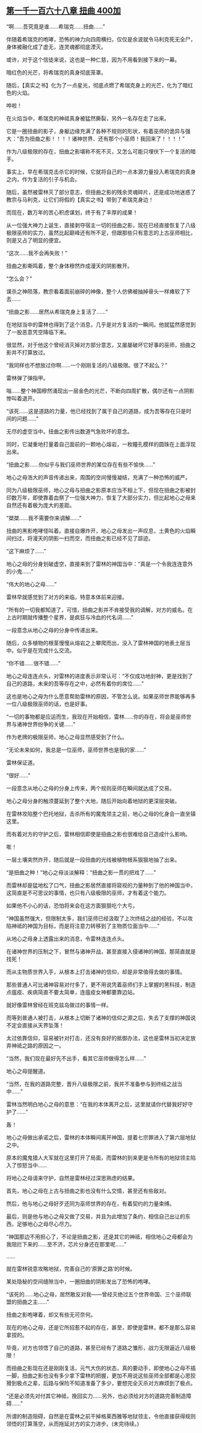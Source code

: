 ## [第一千一百六十八章 扭曲 400加](https://www.xxbiquge.com/11_11222/9064923.html)
<!--go-->

  “啊……吾究竟是谁……希瑞克……扭曲……”

  伴随着希瑞克的咆哮，恐怖的神力向四周横扫，仅仅是余波就令马利克死无全尸，身体被融化成了虚无，连灵魂都彻底湮灭。

  或许，对于这个信徒来说，这也是一种仁慈，因为不用看到接下来的一幕。

  暗红色的光芒，将希瑞克的真身彻底笼罩。

  随后，【真实之书】化为了一点星光，彻底点燃了希瑞克身上的光芒，化为了暗红色的火焰。

  哗啦！

  在火焰当中，希瑞克的神祗真身被猛然撕裂，另外一名存在走了出来。

  它是一圈扭曲的影子，身躯边缘充满了各种不规则的形状，有着巫师的诡异与强大：“吾为扭曲之影！！！！诸神世界、还有那个小巫师！我回来了！！！！”

  作为八级极限的存在，扭曲之影堪称不死不灭，又怎么可能只埋伏下一个复活的暗手。

  事实上，早在希瑞克击杀它的时候，它就将自己的一点本源力量投入希瑞克的真身之内，作为复活的引子与机会。

  随后，虽然被雷林灭了部分意志，但扭曲之影的残余灵魂碎片，还是成功地迷惑了教宗与马利克，让它们将假的【真实之书】带到了希瑞克身边！

  而现在，数万年的苦心积虑谋划，终于有了丰厚的成果！

  从一位强大神力上诞生，直接剥夺宿主一切的扭曲之影，现在已经直接恢复了八级极限巫师的实力，虽然比起巅峰还有所不足，但跟那些只有意志的上古巫师相比，则是又占了明显的便宜。

  “这次……我不会再失败！”

  扭曲之影嘶鸣着，整个身体穆然炸成漫天的阴影散开。

  “怎么会？”

  谋杀之神陨落，教宗看着面前崩碎的神像，整个人仿佛被抽掉骨头一样瘫软了下去……

  “扭曲之影……居然从希瑞克身上复活了……”

  在地狱当中的雷林也得到了这个消息，几乎是对方复活的一瞬间。他就猛然感觉到了一股恶意凭空降临下来。

  很显然，对于他这个曾经消灭掉对方部分意志，又屡屡破坏它好事的巫师，扭曲之影并不打算放过。

  “我同样也不想放过你啊……一个刚刚复活的八级极限。很了不起么？”

  雷林弹了弹指甲。

  嗡……整个神国穆然涌现出一层金色的光芒，不断向四周扩散，偶尔还有一点阴影惨叫着退开。

  “该死……这是道路的力量，他已经找到了属于自己的道路，成为吾等存在只是时间的问题……”

  无尽的虚空当中。扭曲之影传出数道气急败坏的意念。

  同时，它凝重地打量着自己面前的一颗地心熔岩，一枚瞳孔模样的圆珠在上面浮现出来。

  “扭曲之影……你似乎与我们巫师世界的某位存在有些不愉快……”

  地心之母浩大的声音传递出来，周围的空间慢慢凝结，充满了一种恐怖的威严。

  同为八级极限巫师，地心之母与扭曲之影原本应当不相上下，但现在扭曲之影被封印数万年，即使靠着血祭了一位强大神力，恢复了大部分实力，但比起地心之母来自然还有着极为庞大的差距。

  “桀桀……我不需要你来调解……”

  扭曲的黑影咆哮怪叫着。直接自爆炸开，地心之母发出一声叹息，土黄色的火焰瞬间扫过，将漫天的阴影一扫而空，而扭曲之影已经不见了踪迹。

  “这下麻烦了……”

  地心之母的分身划破虚空，直接来到了雷林的神国当中：“真是一个令我连连意外的小鬼……”

  “伟大的地心之母……”

  雷林早就感觉到了对方的来临，特意本体前来迎接。

  “所有的一切我都知道了，可惜，扭曲之影并不肯接受我的调解，对方的威名。在上古时期就传播整个星界，是疯狂与冷血的代名词……”

  一段意念从地心之母的分身中传递出来。

  随后，众多植物的根茎慢慢从熔岩之上攀爬而出，没入了雷林神国的地表土层当中。似乎是在完成什么交流。

  “你不错……很不错……”

  地心之母连连点头，对雷林的进度表示非常认可：“不仅成功地封神，更是找到了自己的道路，未来的吾等存在之中，必然有着你的席位……”

  这也是地心之母为什么愿意帮助雷林的原因，不管怎么说。如果巫师世界能够再多一位八级极限巫师的话，也是好事。

  “一切的事物都是应运而生，我现在开始相信，雷林……你的存在，将会是巫师世界与诸神世界纷争的关键……”

  作为老牌的极限巫师，地心之母显然感受到了什么。

  “无论未来如何，我总是一位巫师，巫师世界也是我的家……”

  雷林保证道。

  “很好……”

  一段意念从地心之母的分身上传来，两个规则巫师在瞬间就达成了交易。

  地心之母分身的触须蔓延到了整个大地，随后开始向着地狱的更深层突破。

  在雷林攻陷整个巴托地狱，击杀所有的魔鬼领主之前，地心之母的化身会一直坐镇这里。

  而有着对方的守护之后，雷林相信即使是扭曲之影也很难给自己造成什么影响。

  嘭！

  一层土壤突然炸开，随后就是一段扭曲的光线被植物根系狠狠地抽了出来。

  “是扭曲之种！”地心之母淡淡解释：“扭曲之影一贯的把戏了……”

  而雷林却是猛地松了口气，扭曲之影居然直接将窥视的力量种到了他的神国当中，这简直是不可思议的事情，也只有八级极限的巫师，才有着这个能力。

  如果他不小心的话，恐怕将来会在这方面狠狠吃个大亏。

  “神国虽然强大，但限制太多，我们巫师已经汲取了上次终结之战的经验，不以攻陷神祗的神国为目标，而是将注意力转移到了主物质位面当中……”

  从地心之母身上透露出来的消息，令雷林连连点头。

  在诸神世界的压制之下，冒然与诸神开战，甚至直接入侵诸神的神国，那简直就是找死！

  而从主物质世界入手，从根本上打击诸神的信仰，却是非常值得去做的事情。

  那些普通人可比诸神容易对付多了，更不用说凭着巫师们手上掌握的黑科技，制造点瘟疫、疾病简直不要太简单，连瘟疫女神都要靠边站。

  就好像雷林曾经在班克兹岛做过的事情一样。

  而等到普通人被打击，从根本上切断了诸神的信仰之源之后，失去了支撑的神国说不定会直接从天界坠落！

  太过依靠信仰，容易被针对打击，还没有良好的抵御办法，这也是雷林当初决定放弃神祗之路的原因之一。

  “当然，我们现在最好先不出手，看其它巫师做得怎么样……”

  地心之母提醒道。

  “当然，在我的道路完整，晋升八级极限之前，我并不准备参与到终结之战当中……”

  雷林当然明白地心之母的意思：“在我的本体离开之后，这里就请你代替我好好守护了……”

  轰！

  地心之母做出承诺之后，雷林的本体瞬间离开神国，提着七宗罪进入了第六层地狱之中。

  原本的魔鬼猎人大军就在这里打开了局面，而雷林的到来更是令所有的地狱领主陷入了惊怒当中……

  将地心之母请来守护，自然是雷林经过深思熟虑的结果。

  首先，地心之母在上古与扭曲之影也没有什么交情，甚至还有些敌对。

  然后，他与地心之母好歹还同为巫师世界的存在，有着契约的力量束缚。

  最后，则是他与地心之母又做了交易，并且为此增加了条约，相信自己出让的东西，足够地心之母尽心尽力。

  “神国那边不用担心了，不论是扭曲之影，还是其它的神祗，相信地心之母都会为我阻拦下来的……至不济，芯片分身还在那里呢……”

  ……

  就在雷林锐意攻略地狱，完善自己的‘原罪之路’的时候。

  某处隐秘的空间缝隙当中，一圈扭曲的阴影发出了恐怖的咆哮。

  “该死的……地心之母，居然敢反对我——曾经灭绝过五个世界帝国、三个巫师联盟的扭曲之主……”

  扭曲之影咆哮着，却又有些无可奈何。

  现在的地心之母，还是它所招惹不起的存在，甚至，即使是雷林，都不是那么容易拿捏的。

  毕竟，对方也领悟了自己的道路，甚至已经有了道路之雏形，战力无限逼近八级极限！

  而扭曲之影现在还是刚刚复活，元气大伤的状态，真的要动手，即使地心之母不插一脚，扭曲之影也没有多少拿下雷林的把握，更加不用说这些巫师全部都是心思狡猾到极点之辈，后路与保险不知道准备了多少，要想完全灭杀对方麻烦到了极点。

  “还是必须先对付其它神祗，挽回实力……另外，也必须给对方的道路完善制造障碍……”

  所谓的制造阻碍，自然是在雷林之前干掉格莱西雅等地狱领主，令他直接获得规则领悟的打算落空，从而拖延对方的实力进步。(未完待续。)<!--over-->
